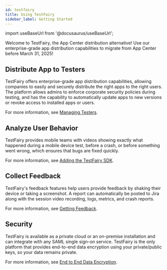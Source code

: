 ```yaml
---
id: testfairy
title: Using TestFairy
sidebar_label: Getting Started
---
```


import useBaseUrl from '@docusaurus/useBaseUrl';

Welcome to TestFairy, the App Center distribution alternative! Use our enterprise-grade app distribution capabilities to migrate from App Center before March 31, 2025! 

## Distribute App to Testers

TestFairy offers enterprise-grade app distribution capabilities, allowing companies to easily and securely distribute the right apps to the right users. The platform allows admins to enforce corporate security policies during testing, and has the capability to automatically update apps to new versions or revoke access to installed apps or users.

For more information, see [Managing Testers](/testfairy/testers/managing-testers/).

## Analyze User Behavior

TestFairy provides mobile teams with videos showing exactly what happened during a mobile device test, before a crash, or before something went wrong, which ensures that bugs are fixed quickly.

For more information, see [Adding the TestFairy SDK](/testfairy/sdk/adding-tf-sdk/).

## Collect Feedback

TestFairy's feedback features help users provide feedback by shaking their device or taking a screenshot. A report can automatically be posted to Jira along with the session video recording, logs, metrics, and crash reports.

For more information, see [Getting Feedback](/testfairy/sdk/user-feedback/).

## Security

TestFairy is available as a private cloud or an on-premise installation and can integrate with any SAML single sign-on service. TestFairy is the only platform that provides end-to-end data encryption using your private/public keys, so your data remains private.

For more information, see [End to End Data Encryption](/testfairy/sdk/security/data-encryption/).
